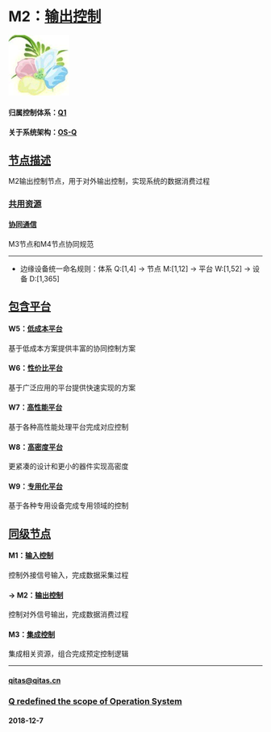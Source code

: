 ﻿# M2：[输出控制](https://github.com/OS-Q/M2) 

[![sites](OS-Q/OS-Q.png)](http://www.OS-Q.com)

#### 归属控制体系：[Q1](https://github.com/OS-Q/Q1)

#### 关于系统架构：[OS-Q](https://github.com/OS-Q/OS-Q)

## [节点描述](https://github.com/OS-Q/M2/wiki) 

M2输出控制节点，用于对外输出控制，实现系统的数据消费过程

### [共用资源](https://github.com/OS-Q/M2/wiki) 

#### [协同通信](M4/)

M3节点和M4节点协同规范

---

- 边缘设备统一命名规则：体系 Q:[1,4] -> 节点 M:[1,12] -> 平台 W:[1,52] -> 设备 D:[1,365]

## [包含平台](https://github.com/OS-Q/M2/wiki) 

#### W5：[低成本平台](https://github.com/OS-Q/W5)

基于低成本方案提供丰富的协同控制方案

#### W6：[性价比平台](https://github.com/OS-Q/W6)

基于广泛应用的平台提供快速实现的方案

#### W7：[高性能平台](https://github.com/OS-Q/W7)

基于各种高性能处理平台完成对应控制

#### W8：[高密度平台](https://github.com/OS-Q/W8)

更紧凑的设计和更小的器件实现高密度

#### W9：[专用化平台](https://github.com/OS-Q/W9)

基于各种专用设备完成专用领域的控制

## [同级节点](https://github.com/OS-Q/Q1/wiki)

#### M1：[输入控制](https://github.com/OS-Q/M1)

控制外接信号输入，完成数据采集过程

#### -> M2：[输出控制](https://github.com/OS-Q/M2)

控制对外信号输出，完成数据消费过程

#### M3：[集成控制](https://github.com/OS-Q/M3)

集成相关资源，组合完成预定控制逻辑


---

####  qitas@qitas.cn
###  [Q redefined the scope of Operation System](http://www.OS-Q.com)
####  2018-12-7
